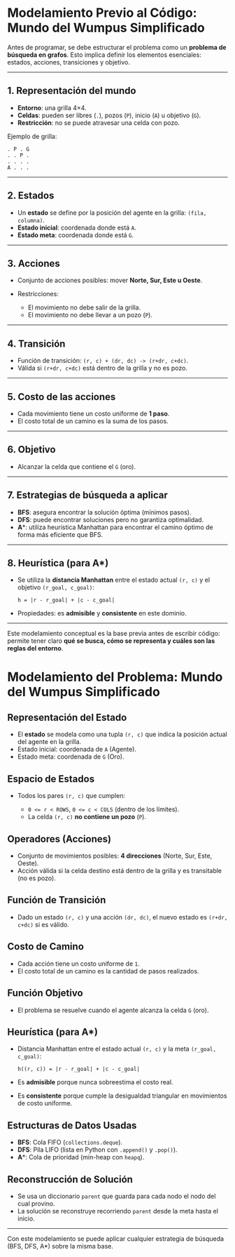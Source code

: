 # Modelamiento Previo al Código: Mundo del Wumpus Simplificado

Antes de programar, se debe estructurar el problema como un **problema de búsqueda en grafos**. Esto implica definir los elementos esenciales: estados, acciones, transiciones y objetivo.

---

## 1. Representación del mundo

* **Entorno**: una grilla 4×4.
* **Celdas**: pueden ser libres (`.`), pozos (`P`), inicio (`A`) u objetivo (`G`).
* **Restricción**: no se puede atravesar una celda con pozo.

Ejemplo de grilla:

```
. P . G
. . P .
. . . .
A . . .
```

---

## 2. Estados

* Un **estado** se define por la posición del agente en la grilla: `(fila, columna)`.
* **Estado inicial**: coordenada donde está `A`.
* **Estado meta**: coordenada donde está `G`.

---

## 3. Acciones

* Conjunto de acciones posibles: mover **Norte, Sur, Este u Oeste**.
* Restricciones:

  * El movimiento no debe salir de la grilla.
  * El movimiento no debe llevar a un pozo (`P`).

---

## 4. Transición

* Función de transición: `(r, c) + (dr, dc) -> (r+dr, c+dc)`.
* Válida si `(r+dr, c+dc)` está dentro de la grilla y no es pozo.

---

## 5. Costo de las acciones

* Cada movimiento tiene un costo uniforme de **1 paso**.
* El costo total de un camino es la suma de los pasos.

---

## 6. Objetivo

* Alcanzar la celda que contiene el `G` (oro).

---

## 7. Estrategias de búsqueda a aplicar

* **BFS**: asegura encontrar la solución óptima (mínimos pasos).
* **DFS**: puede encontrar soluciones pero no garantiza optimalidad.
* **A**\*: utiliza heurística Manhattan para encontrar el camino óptimo de forma más eficiente que BFS.

---

## 8. Heurística (para A\*)

* Se utiliza la **distancia Manhattan** entre el estado actual `(r, c)` y el objetivo `(r_goal, c_goal)`:

  ```
  h = |r - r_goal| + |c - c_goal|
  ```
* Propiedades: es **admisible** y **consistente** en este dominio.

---
 
Este modelamiento conceptual es la base previa antes de escribir código: permite tener claro **qué se busca, cómo se representa y cuáles son las reglas del entorno**.





# Modelamiento del Problema: Mundo del Wumpus Simplificado

## Representación del Estado

* El **estado** se modela como una tupla `(r, c)` que indica la posición actual del agente en la grilla.
* Estado inicial: coordenada de `A` (Agente).
* Estado meta: coordenada de `G` (Oro).

## Espacio de Estados

* Todos los pares `(r, c)` que cumplen:

  * `0 <= r < ROWS`, `0 <= c < COLS` (dentro de los límites).
  * La celda `(r, c)` **no contiene un pozo** (`P`).

## Operadores (Acciones)

* Conjunto de movimientos posibles: **4 direcciones** (Norte, Sur, Este, Oeste).
* Acción válida si la celda destino está dentro de la grilla y es transitable (no es pozo).

## Función de Transición

* Dado un estado `(r, c)` y una acción `(dr, dc)`, el nuevo estado es `(r+dr, c+dc)` si es válido.

## Costo de Camino

* Cada acción tiene un costo uniforme de `1`.
* El costo total de un camino es la cantidad de pasos realizados.

## Función Objetivo

* El problema se resuelve cuando el agente alcanza la celda `G` (oro).

## Heurística (para A\*)

* Distancia Manhattan entre el estado actual `(r, c)` y la meta `(r_goal, c_goal)`:

  ```
  h((r, c)) = |r - r_goal| + |c - c_goal|
  ```
* Es **admisible** porque nunca sobreestima el costo real.
* Es **consistente** porque cumple la desigualdad triangular en movimientos de costo uniforme.

## Estructuras de Datos Usadas

* **BFS**: Cola FIFO (`collections.deque`).
* **DFS**: Pila LIFO (lista en Python con `.append()` y `.pop()`).
* **A**\*: Cola de prioridad (min-heap con `heapq`).

## Reconstrucción de Solución

* Se usa un diccionario `parent` que guarda para cada nodo el nodo del cual provino.
* La solución se reconstruye recorriendo `parent` desde la meta hasta el inicio.

---

Con este modelamiento se puede aplicar cualquier estrategia de búsqueda (BFS, DFS, A\*) sobre la misma base.



